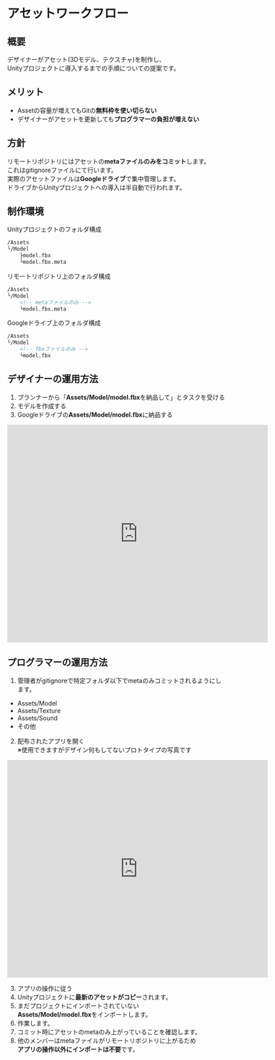 # アセットワークフロー

## 概要
デザイナーがアセット(3Dモデル、テクスチャ)を制作し、  
Unityプロジェクトに導入するまでの手順についての提案です。

## メリット
- Assetの容量が増えてもGitの**無料枠を使い切らない**
- デザイナーがアセットを更新しても**プログラマーの負担が増えない**

## 方針
リモートリポジトリにはアセットの**metaファイルのみをコミット**します。  
これはgitignoreファイルにて行います。  
実際のアセットファイルは**Googleドライブ**で集中管理します。  
ドライブからUnityプロジェクトへの導入は半自動で行われます。  

## 制作環境
Unityプロジェクトのフォルダ構成
```md
/Assets
└/Model
    ├model.fbx
    └model.fbx.meta
```

リモートリポジトリ上のフォルダ構成
```md
/Assets
└/Model
    <!-- metaファイルのみ -->
    └model.fbx.meta
```

Googleドライブ上のフォルダ構成
```md
/Assets
└/Model
    <!-- fbxファイルのみ -->
    └model.fbx
```

## デザイナーの運用方法
1. プランナーから「**Assets/Model/model.fbx**を納品して」とタスクを受ける
1. モデルを作成する
1. Googleドライブの**Assets/Model/model.fbx**に納品する
<iframe
  src="https://drive.google.com/viewer?srcid=1mzjr4GUfMkLGBj0vXrZ1myY_whagT-bd&pid=explorer&efh=false&a=v&chrome=false&embedded=true" 
  style="width:600px; height:500px;" 
  frameborder="0"></iframe>

## プログラマーの運用方法
1. 管理者がgitignoreで特定フォルダ以下でmetaのみコミットされるようにします。
- Assets/Model
- Assets/Texture
- Assets/Sound
- その他
2. 配布されたアプリを開く  
※使用できますがデザイン何もしてないプロトタイプの写真です
<iframe
  src="https://drive.google.com/viewer?srcid=1XTP0EcNUBs0F8Kv9tnVFgQtiY0OtmAh7&pid=explorer&efh=false&a=v&chrome=false&embedded=true" 
  style="width:600px; height:500px;" 
  frameborder="0"></iframe>

3. アプリの操作に従う
1. Unityプロジェクトに**最新のアセットがコピー**されます。
1. まだプロジェクトにインポートされていない  
**Assets/Model/model.fbx**をインポートします。
1. 作業します。
1. コミット時にアセットのmetaのみ上がっていることを確認します。
1. 他のメンバーはmetaファイルがリモートリポジトリに上がるため  
**アプリの操作以外にインポートは不要**です。